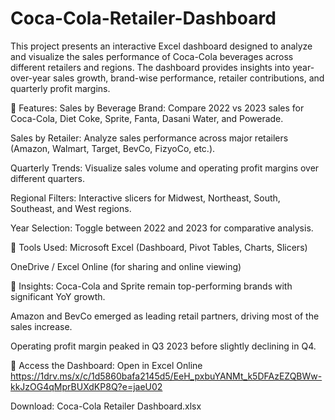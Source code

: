# Coca-Cola-Retailer-Dashboard
This project presents an interactive Excel dashboard designed to analyze and visualize the sales performance of Coca-Cola beverages across different retailers and regions. The dashboard provides insights into year-over-year sales growth, brand-wise performance, retailer contributions, and quarterly profit margins.

🔹 Features:
Sales by Beverage Brand: Compare 2022 vs 2023 sales for Coca-Cola, Diet Coke, Sprite, Fanta, Dasani Water, and Powerade.

Sales by Retailer: Analyze sales performance across major retailers (Amazon, Walmart, Target, BevCo, FizyoCo, etc.).

Quarterly Trends: Visualize sales volume and operating profit margins over different quarters.

Regional Filters: Interactive slicers for Midwest, Northeast, South, Southeast, and West regions.

Year Selection: Toggle between 2022 and 2023 for comparative analysis.

🔹 Tools Used:
Microsoft Excel (Dashboard, Pivot Tables, Charts, Slicers)

OneDrive / Excel Online (for sharing and online viewing)

🔹 Insights:
Coca-Cola and Sprite remain top-performing brands with significant YoY growth.

Amazon and BevCo emerged as leading retail partners, driving most of the sales increase.

Operating profit margin peaked in Q3 2023 before slightly declining in Q4.

🔹 Access the Dashboard:
Open in Excel Online
https://1drv.ms/x/c/1d5860bafa2145d5/EeH_pxbuYANMt_k5DFAzEZQBWw-kkJzOG4qMprBUXdKP8Q?e=jaeU02

Download: Coca-Cola Retailer Dashboard.xlsx
